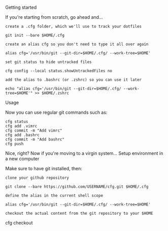 Getting started

If you're starting from scratch, go ahead and…

    create a .cfg folder, which we'll use to track your dotfiles
```
git init --bare $HOME/.cfg
```
    create an alias cfg so you don't need to type it all over again
```
alias cfg='/usr/bin/git --git-dir=$HOME/.cfg/ --work-tree=$HOME'
```
    set git status to hide untracked files
```
cfg config --local status.showUntrackedFiles no
```
    add the alias to .bashrc (or .zshrc) so you can use it later
```
echo "alias cfg='/usr/bin/git --git-dir=$HOME/.cfg/ --work-tree=$HOME'" >> $HOME/.zshrc
```
Usage

Now you can use regular git commands such as:
```
cfg status
cfg add .vimrc
cfg commit -m "Add vimrc"
cfg add .bashrc
cfg commit -m "Add bashrc"
cfg push
```
Nice, right? Now if you're moving to a virgin system…
Setup environment in a new computer

Make sure to have git installed, then:

    clone your github repository
```
git clone --bare https://github.com/USERNAME/cfg.git $HOME/.cfg
```
    define the alias in the current shell scope
```
alias cfg='/usr/bin/git --git-dir=$HOME/.cfg/ --work-tree=$HOME'
```
    checkout the actual content from the git repository to your $HOME

cfg checkout
